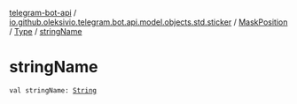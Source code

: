 [telegram-bot-api](../../../index.md) / [io.github.oleksivio.telegram.bot.api.model.objects.std.sticker](../../index.md) / [MaskPosition](../index.md) / [Type](index.md) / [stringName](./string-name.md)

# stringName

`val stringName: `[`String`](https://kotlinlang.org/api/latest/jvm/stdlib/kotlin/-string/index.html)